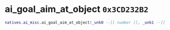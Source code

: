 # ai_goal_aim_at_object `0x3CD232B2`

```lua
natives.ai_misc.ai_goal_aim_at_object(_unk0 --[[ number ]], _unk1 --[[ number ]], _unk2 --[[ number ]])
```